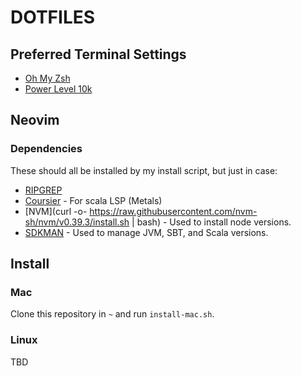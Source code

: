 # DOTFILES


## Preferred Terminal Settings

- [Oh My Zsh](https://ohmyz.sh/)
- [Power Level 10k](https://github.com/romkatv/powerlevel10k)

## Neovim

### Dependencies

These should all be installed by my install script, but just in case:

- [RIPGREP](https://github.com/BurntSushi/ripgrep)
- [Coursier](https://get-coursier.io/docs/cli-installation) - For scala LSP (Metals)
- [NVM](curl -o- https://raw.githubusercontent.com/nvm-sh/nvm/v0.39.3/install.sh | bash) - Used to install node versions.
- [SDKMAN](https://sdkman.io/install) - Used to manage JVM, SBT, and Scala versions.

## Install

### Mac

Clone this repository in `~` and run `install-mac.sh`.

### Linux

TBD

